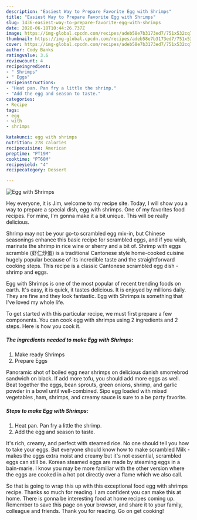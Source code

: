 ```yaml
---
description: "Easiest Way to Prepare Favorite Egg with Shrimps"
title: "Easiest Way to Prepare Favorite Egg with Shrimps"
slug: 1436-easiest-way-to-prepare-favorite-egg-with-shrimps
date: 2020-06-18T10:44:26.737Z
image: https://img-global.cpcdn.com/recipes/adeb58e7b3173ed7/751x532cq70/egg-with-shrimps-recipe-main-photo.jpg
thumbnail: https://img-global.cpcdn.com/recipes/adeb58e7b3173ed7/751x532cq70/egg-with-shrimps-recipe-main-photo.jpg
cover: https://img-global.cpcdn.com/recipes/adeb58e7b3173ed7/751x532cq70/egg-with-shrimps-recipe-main-photo.jpg
author: Cody Banks
ratingvalue: 3.6
reviewcount: 4
recipeingredient:
- " Shrimps"
- " Eggs"
recipeinstructions:
- "Heat pan. Pan fry a little the shrimp."
- "Add the egg and season to taste."
categories:
- Recipe
tags:
- egg
- with
- shrimps

katakunci: egg with shrimps 
nutrition: 278 calories
recipecuisine: American
preptime: "PT19M"
cooktime: "PT60M"
recipeyield: "4"
recipecategory: Dessert

---
```



![Egg with Shrimps](https://img-global.cpcdn.com/recipes/adeb58e7b3173ed7/751x532cq70/egg-with-shrimps-recipe-main-photo.jpg)

Hey everyone, it is Jim, welcome to my recipe site. Today, I will show you a way to prepare a special dish, egg with shrimps. One of my favorites food recipes. For mine, I'm gonna make it a bit unique. This will be really delicious.

Shrimp may not be your go-to scrambled egg mix-in, but Chinese seasonings enhance this basic recipe for scrambled eggs, and if you wish, marinate the shrimp in rice wine or sherry and a bit of. Shrimp with eggs scramble (虾仁炒蛋) is a traditional Cantonese style home-cooked cuisine hugely popular because of its incredible taste and the straightforward cooking steps. This recipe is a classic Cantonese scrambled egg dish - shrimp and eggs.

Egg with Shrimps is one of the most popular of recent trending foods on earth. It's easy, it is quick, it tastes delicious. It is enjoyed by millions daily. They are fine and they look fantastic. Egg with Shrimps is something that I've loved my whole life.


To get started with this particular recipe, we must first prepare a few components. You can cook egg with shrimps using 2 ingredients and 2 steps. Here is how you cook it.

<!--inarticleads1-->

##### The ingredients needed to make Egg with Shrimps:

1. Make ready  Shrimps
1. Prepare  Eggs


Panoramic shot of boiled egg near shrimps on delicious danish smorrebrod sandwich on black. If add more tofu, you should add more eggs as well. Beat together the eggs, bean sprouts, green onions, shrimp, and garlic powder in a bowl until well-combined. Sipo egg loaded with mixed vegetables ,ham, shrimps, and creamy sauce is sure to a be party favorite. 

<!--inarticleads2-->

##### Steps to make Egg with Shrimps:

1. Heat pan. Pan fry a little the shrimp.
1. Add the egg and season to taste.


It&#39;s rich, creamy, and perfect with steamed rice. No one should tell you how to take your eggs. But everyone should know how to make scrambled Milk - makes the eggs extra moist and creamy but it&#39;s not essential, scrambled eggs can still be. Korean steamed eggs are made by steaming eggs in a bain-marie. I know you may be more familiar with the other version where the eggs are cooked in a hot pot directly over a flame which we also call. 

So that is going to wrap this up with this exceptional food egg with shrimps recipe. Thanks so much for reading. I am confident you can make this at home. There is gonna be interesting food at home recipes coming up. Remember to save this page on your browser, and share it to your family, colleague and friends. Thank you for reading. Go on get cooking!

